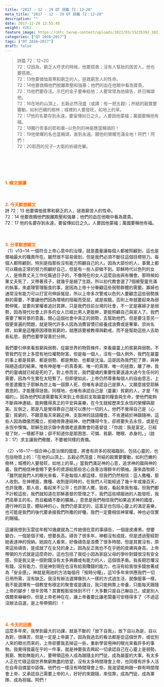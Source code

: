 ```yaml
---
title: "2017 - 12 - 29 QT 詩篇 72：12~20"
meta_title: "2017 - 12 - 29 QT 詩篇 72：12~20"
description: ""
date: 2017-12-29 12:55:45
weight: 4261
feature_image: https://cmtc.tw/wp-content/uploads/2022/03/15235392_10211799862337740_180693556567566654_o-1.webp
categories: ["QT 2016~2017"]
tags: ["QT 2016~2017"]
draft: false
---
```


<blockquote>詩篇 72：12~20<br />
72：12因為，窮乏人呼求的時候，他要搭救；沒有人幫助的困苦人，他也要搭救。<br />
72：13他要憐恤貧寒和窮乏的人，拯救窮苦人的性命。<br />
72：14他要救贖他們脫離欺壓和強暴；他們的血在他眼中看為寶貴。<br />
72：15他們要存活。示巴的金子要奉給他；人要常常為他禱告，終日稱頌他。<br />
72：16在地的山頂上，五穀必然茂盛（或譯：有一把五穀）；所結的穀實要響動，如利巴嫩的樹林；城裡的人要發旺，如地上的草。<br />
72：17他的名要存到永遠，要留傳如日之久。人要因他蒙福；萬國要稱他有福。<br />
72：18獨行奇事的耶和華─以色列的神是應當稱頌的！<br />
72：19他榮耀的名也當稱頌，直到永遠。願他的榮耀充滿全地！阿們！阿們！<br />
72：20耶西的兒子─大衛的祈禱完畢。</blockquote><br />
&nbsp;<br />
<br />
&nbsp;<br />
<br />
<span style="color: #ff6600;"><strong>1. </strong><strong>經文誦讀</strong></span><br />
<br />
<span style="color: #ff6600;"><strong> </strong></span><br />
<br />
<span style="color: #ff6600;"><strong>2. 今天默想</strong><strong>經文<br />
</strong></span>詩 72：13 他要憐恤貧寒和窮乏的人，拯救窮苦人的性命。<br />
72：14 他要救贖他們脫離欺壓和強暴；他們的血在他眼中看為寶貴。<br />
72：17 他的名要存到永遠，要留傳如日之久。人要因他蒙福；萬國要稱他有福。<br />
<br />
&nbsp;<br />
<br />
<span style="color: #ff6600;"><strong>3. 分享默想經文<br />
</strong></span>（1）v13~14 一個符合上帝心意中的治理，就是盡量讓每個人都被照顧到，這也是領袖最大的職責所在。雖然很不容易做到，但是我們必須不斷往這個目標努力。每個人都照顧到，特別是指那些沒有能力照顧自己的人。因為大部份的人，事實上都可以藉由正常的努力照顧好自己，但是有一些人卻做不到。耶穌時代以色列的女人，是倚靠丈夫工作吃飯過日子的，不像現在的女人這麼自由與有機會。那時候如果丈夫死了，又帶著孩子，就幾乎是絕了生路，所以初代教會選了7個被聖靈充滿的執事，來處理管理飯食的事，是因為上帝十分眷顧這些弱勢群體的需要。寡婦也通常沒有能力可以打官司伸訴冤屈，所以上帝多次警戒以色列人要顧念這些弱勢族群的需要，不要讓他們因為環境的阻礙而受屈，或是挨餓，否則上帝就要起來為弱勢伸冤，並要向掌權者追討其罪。只是我們目前台灣的社會，不一定是寡婦才是弱勢，因為現代社會上許多的女人已經比男人更能幹，更能照顧自己與家人了。我們需要了解背景的意義，關心這個社會中真正的弱勢，去幫助他們。但是要注意另一個更普遍的問題，就是現代許多人因為消費習慣已經養成浪費或是奢華、崇尚名牌，如果是這種原因導致貧窮的，就應該要被教導與勸戒，而不是幫助這些人去助長私慾，我們也要學習善於分辨。<br />
<br />
我們要引伸來看貧窮與弱勢，從屬世界的物質條件，來看屬靈上的貧窮與弱勢。不管我們在世上多麼有地位權勢財富，但是每一個人，沒有一個人例外，我們在屬靈的事上都是貧窮、都是弱勢、都是無助、也都是沈淪。這是因為我們犯了罪，與神隔絕造成的結果。唯有神是唯一的真善美、唯一的真理、唯一的拯救，離了神，我們的靈魂就已經是死的了。對上帝而言，我們靈魂的重要性要遠遠大過今生任何的需要，因為今生實在太短暫了。但即便如此，上帝仍然尊重每個人的自由意志，上帝差遣獨生子耶穌為世上每一個罪人死，但唯有承認自己是罪人，又願意接受耶穌救恩的，才能獲得拯救。同樣地，也唯有承認自己是（靈裏）貧窮的人，才是「有福的」，因為他們知道需要每天來到上帝面前支取屬靈的糧食與生命，使他們能夠不斷與神連結，能夠獲得真正的平安與喜樂，在今生就經歷來生永恆的榮耀與甜美。反倒之，那是凡是覺得靠自己就可以應付一切的人，他們不覺得自己是（心靈）貧窮的，不願意每天來親近神，支取神的話語糧食，不肯連結於神跟隨神，這些人因為驕傲而獨立，拒絕倚靠連結神，他們賺得今生，卻將要失去永恆，或是在永恆中懊悔。耶穌在啟示錄中責備老底嘉教會的基督徒：「你說：我是富足，已經發了財，一樣都不缺；卻不知道你是那困苦、可憐、貧窮、瞎眼、赤身的。」（啟3：17）求主讓我們儆醒，不要被同樣的責備。<br />
<br />
（2）v16~17一個合神心意治理的國度，將會有許多的祝福臨到，包括心靈的，也包括物質上的：「在地的山頂上，五穀必然茂盛；所結的穀實要響動，如利巴嫩的樹林；城裡的人要發旺，如地上的草。」當我們滿足神的心意，追求神的國與神的義，我們相信神會賜下更多的資源給那些忠心良善治理群羊的領袖。康來昌牧師：「雖然就我們人的眼光來看，不是每個人都這樣，但我們仍然相信：這人撒種，那人收割。在神裡面，撒種、收割是同時的，在我們人可能經過了幾十年或幾百天，也許我撒，那人收，看起來不公平；也許那人撒，我收，看起來我有福，但我們都不計較這些，我們就知道在耶穌基督的管理之下，我們這些順服祂的人能發旺，我們高舉主的名，而且繼續不斷的擴展。」意思是我們相信我們如果追求神的國度，遵行神的旨意，體貼神的心，我們仍是富足的，這富足也包括心靈上的滿足喜樂，也可能是我們的後代要承接我們所撒的好種，我們一定要相信神掌權，神也必信實的賜福。<br />
<br />
這讓我想到玉雲從年輕10幾歲就為二件她很在意的事禱告，一個是皮膚黑，想要變白，一個是個子矮，想要長高。禱告了很多年，神都沒有成就，但是透過聖經對她表達神的悅納。她說在人看來，好像禱告是浪費了很多時間，但是其實沒有，原來這些禱告，是成就了在女兒的身上。因為反正我也不在乎她的皮膚與身高，上帝帶領的方式就是這麼奇妙。這也包括了我從小因為家庭父母的爭吵對錢很沒有安全感，但是我又是一個對錢沒有太多興趣或有能力的人，這個很矛盾。我長期恐懼沒有錢，沒有能力，但是神到現在也沒有給我賺錢的能力，也沒有給我很多錢放著成為「安全感」，神就是用祂的方法每個月「按時分糧」，這10多年來供應我們一切日用所需，沒有缺乏。我沒有辦法選擇像別人一樣的方式過生活，就像服事一樣，我不能選擇有一個教堂有穩定的聚會或是講台，我只能夠靠上帝養，只能每天跟隨上帝的腳步！很辛苦嗎？其實輕鬆愉快到不行！大多數只是自己嚇自己，或是別人偶爾來嚇嚇你，但是上帝老神在在，讓上帝養要比讓老闆養可安穩得多了（不過這沒辦法自選，是上帝帶領的）！<br />
<br />
&nbsp;<br />
<br />
<span style="color: #ff6600;"><strong>4. 今天的回應<br />
</strong></span>這麼多年來，我學到最大的功課，就是不斷的「放下自我」，放下自以為是，自以為對，很痛苦，但是一定是上帝贏了。因為我過去的看法都是從這個世界，或從別人來的眼光而來的，上帝卻要我丟掉這一些，重新學習用神的眼光來看許多的事物。我覺得我最在乎的一件事，就是神要我去興起一切承認自己在心靈上是弱勢、貧窮、無助無能的人，要帶領這些人成為跟隨主的門徒，成為屬靈的大軍。有太多人正在忙碌這個世界無窮無盡的慾望，沒有太多時間理會上帝，也同樣有許多人活在自卑自憐當中舔傷，他們也一樣沒有時間理會上帝。我渴望能夠跟一群有時間理會上帝，又承認自己需要上帝的人，好好的來跟隨，來信靠，成為門徒、成為軍隊、成為祝福，阿們！<br />
<br />
&nbsp;
        